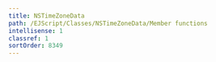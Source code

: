 ```yaml
---
title: NSTimeZoneData
path: /EJScript/Classes/NSTimeZoneData/Member functions
intellisense: 1
classref: 1
sortOrder: 8349
---
```





